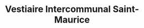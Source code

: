 ---
title: "Vestiaire Intercommunal Saint-Maurice"
url: /sciez-sur-leman/vestiaire-intercommunal-saint-maurice/
shop: vêtements
---